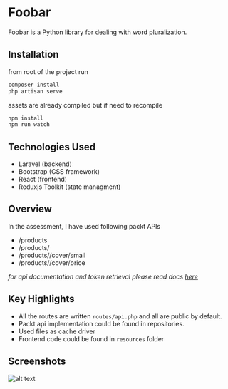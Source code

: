# Foobar

Foobar is a Python library for dealing with word pluralization.

## Installation
from root of the project run
```bash
composer install
php artisan serve
```
assets are already compiled but if need to recompile
```bash
npm install
npm run watch
```
## Technologies Used
- Laravel (backend) 
- Bootstrap (CSS framework)
- React (frontend)
- Reduxjs Toolkit (state managment)


## Overview
In the assessment, I have used following packt APIs
- /products
- /products/<id> 
- /products/<id>/cover/small
- /products/<id>/cover/price

*for api documentation and token retrieval please read docs  [here](https://api.packt.com/docs/api-products#trigger])* 

## Key Highlights
- All the routes are written `routes/api.php` and all are public by default.
- Packt api implementation could be found in repositories.
- Used files as cache driver
- Frontend code could be found in `resources` folder

## Screenshots
![alt text](https://github.com/[username]/[reponame]/blob/[branch]/image.jpg?raw=true)


